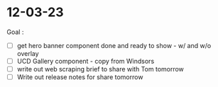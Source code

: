 # 12-03-23

Goal :
- [ ] get hero banner component done and ready to show - w/ and w/o overlay
- [ ] UCD Gallery component - copy from Windsors
- [ ] write out web scraping brief to share with Tom tomorrow
- [ ] Write out release notes for share tomorrow